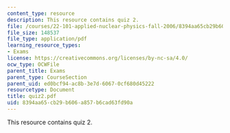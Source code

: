 ```yaml
---
content_type: resource
description: This resource contains quiz 2.
file: /courses/22-101-applied-nuclear-physics-fall-2006/8394aa65cb29b606a857b6cad63fd90a_quiz2.pdf
file_size: 148537
file_type: application/pdf
learning_resource_types:
- Exams
license: https://creativecommons.org/licenses/by-nc-sa/4.0/
ocw_type: OCWFile
parent_title: Exams
parent_type: CourseSection
parent_uid: ed0bcf94-ac8b-3e7d-6067-0cf680d45222
resourcetype: Document
title: quiz2.pdf
uid: 8394aa65-cb29-b606-a857-b6cad63fd90a
---
```

This resource contains quiz 2.